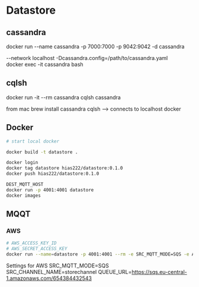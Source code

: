 # Datastore

## cassandra

docker run --name cassandra -p 7000:7000 -p 9042:9042 -d cassandra  

--network localhost
-Dcassandra.config=/path/to/cassandra.yaml  
docker exec -it cassandra bash

## cqlsh

docker run -it --rm cassandra cqlsh cassandra

from mac
brew install cassandra
cqlsh --> connects to localhost docker

## Docker

```bash
# start local docker

docker build -t datastore .

docker login
docker tag datastore hias222/datastore:0.1.0
docker push hias222/datastore:0.1.0

DEST_MQTT_HOST
docker run -p 4001:4001 datastore
docker images
```

## MQQT

### AWS

```bash
# AWS_ACCESS_KEY_ID
# AWS_SECRET_ACCESS_KEY
docker run --name=datastore -p 4001:4001 --rm -e SRC_MQTT_MODE=SQS -e AWS_ACCESS_KEY_ID=123 -e AWS_SECRET_ACCESS_KEY=123 displaysocket
```

Settings for AWS
SRC_MQTT_MODE=SQS
SRC_CHANNEL_NAME=storechannel
QUEUE_URL=https://sqs.eu-central-1.amazonaws.com/654384432543
